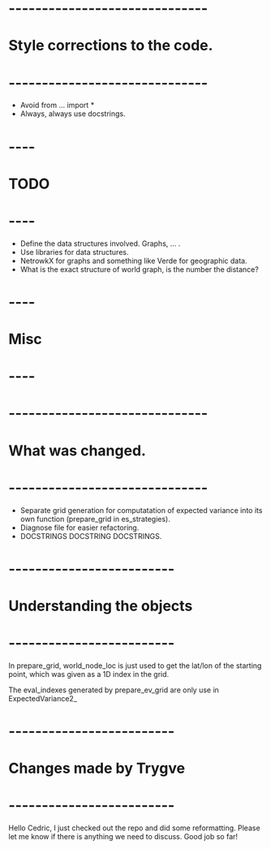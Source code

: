 # ------------------------------
# Style corrections to the code.
# ------------------------------

* Avoid from ... import *
* Always, always use docstrings.

# ----
# TODO
# ----
* Define the data structures involved. Graphs, ... .
* Use libraries for data structures.
* NetrowkX for graphs and something like Verde for geographic data.
* What is the exact structure of world graph, is the number the distance?

# ----
# Misc
# ----

# ------------------------------
# What was changed.
# ------------------------------
* Separate grid generation for computatation of expected variance into its own
function (prepare_grid in es_strategies).
* Diagnose file for easier refactoring.
* DOCSTRINGS DOCSTRING DOCSTRINGS.


# -------------------------
# Understanding the objects
# -------------------------
In prepare_grid, world_node_loc is just used to get the lat/lon of the starting
point, which was given as a 1D index in the grid.

The eval_indexes generated by prepare_ev_grid are only use in ExpectedVariance2_

# -------------------------
# Changes made by Trygve
# -------------------------
Hello Cedric, I just checked out the repo and did some reformatting. Please let me
know if there is anything we need to discuss. Good job so far!